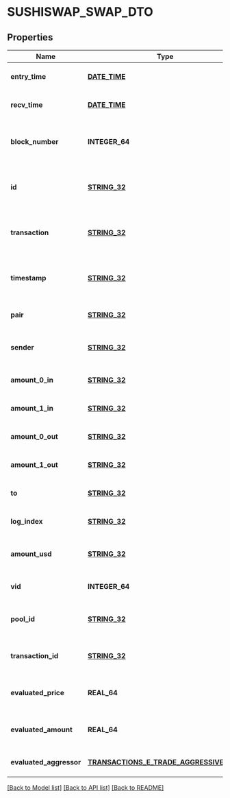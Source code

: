# SUSHISWAP_SWAP_DTO

## Properties
Name | Type | Description | Notes
------------ | ------------- | ------------- | -------------
**entry_time** | [**DATE_TIME**](DATE_TIME.md) |  | [optional] [default to null]
**recv_time** | [**DATE_TIME**](DATE_TIME.md) |  | [optional] [default to null]
**block_number** | **INTEGER_64** | Number of block in which entity was recorded. | [optional] [default to null]
**id** | [**STRING_32**](STRING_32.md) | Transaction hash plus index in Transaction swap array. | [optional] [default to null]
**transaction** | [**STRING_32**](STRING_32.md) | Reference to transaction swap was included in. | [optional] [default to null]
**timestamp** | [**STRING_32**](STRING_32.md) | Timestamp of swap, used for sorted lookups. | [optional] [default to null]
**pair** | [**STRING_32**](STRING_32.md) | Reference to pair. | [optional] [default to null]
**sender** | [**STRING_32**](STRING_32.md) | Address that initiated the swap. | [optional] [default to null]
**amount_0_in** | [**STRING_32**](STRING_32.md) | Amount of token0 sold. | [optional] [default to null]
**amount_1_in** | [**STRING_32**](STRING_32.md) | Amount of token1 sold. | [optional] [default to null]
**amount_0_out** | [**STRING_32**](STRING_32.md) | Amount of token0 received. | [optional] [default to null]
**amount_1_out** | [**STRING_32**](STRING_32.md) | Amount of token1 received. | [optional] [default to null]
**to** | [**STRING_32**](STRING_32.md) | Recipient of output tokens. | [optional] [default to null]
**log_index** | [**STRING_32**](STRING_32.md) | Event index within transaction. | [optional] [default to null]
**amount_usd** | [**STRING_32**](STRING_32.md) | Derived amount of tokens sold in USD. | [optional] [default to null]
**vid** | **INTEGER_64** |  | [optional] [default to null]
**pool_id** | [**STRING_32**](STRING_32.md) |  | [optional] [readonly] [default to null]
**transaction_id** | [**STRING_32**](STRING_32.md) |  | [optional] [readonly] [default to null]
**evaluated_price** | **REAL_64** |  | [optional] [readonly] [default to null]
**evaluated_amount** | **REAL_64** |  | [optional] [readonly] [default to null]
**evaluated_aggressor** | [**TRANSACTIONS_E_TRADE_AGGRESSIVE_SIDE**](Transactions.ETradeAggressiveSide.md) |  | [optional] [default to null]

[[Back to Model list]](../README.md#documentation-for-models) [[Back to API list]](../README.md#documentation-for-api-endpoints) [[Back to README]](../README.md)


